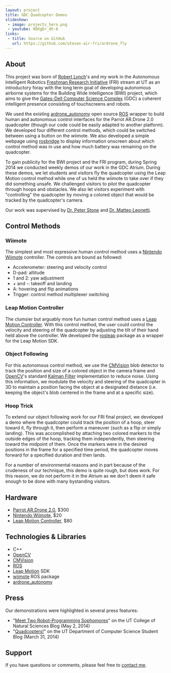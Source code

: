 ```yaml
---
layout: project
title: GDC Quadcopter Demos
slideshow:
 - image: projects_hero.png
 - youtube: 9EKgDr_dh-8
links:
 - title: Source on GitHub
   url: https://github.com/utexas-air-fri/ardrone_fly
---
```


## About

This project was born of [Robert Lynch](http://www.rmlynch.net/)'s and my work in the Autonomous Intelligent Robotics [Freshman Research Initiative](http://cns.utexas.edu/fri) (FRI) stream at UT as an introductory foray with the long term goal of developing autonomous airborne systems for the Building Wide Intelligence (BWI) project, which aims to give the [Gates-Dell Computer Science Complex](http://www.cs.utexas.edu/about-us/new-building) (GDC) a coherent intelligent presence consisting of touchscreens and robots.

We used the existing [ardrone_autonomy](https://github.com/AutonomyLab/ardrone_autonomy) open source [ROS](http://www.ros.org/) wrapper to build human and autonomous control interfaces for the Parrot AR.Drone 2.0 quadcopter (though our code could be easily adapted to another platform). We developed four different control methods, which could be switched between using a button on the wiimote. We also developed a simple webpage using [rosbridge](https://github.com/RobotWebTools/rosbridge_suite) to display information onscreen about which control method was in use and how much battery was remaining on the quadcopter.

To gain publicity for the BWI project and the FRI program, during Spring 2014 we conducted weekly demos of our work in the GDC Atrium. During these demos, we let students and visitors fly the quadcopter using the Leap Motion control method while one of us held the wiimote to take over if they did something unsafe. We challenged visitors to pilot the quadcopter through hoops and obstacles. We also let visitors experiment with "controlling" the quadcopter by moving a colored object that would be tracked by the quadcopter's camera.

Our work was supervised by [Dr. Peter Stone](http://www.cs.utexas.edu/~pstone/) and [Dr. Matteo Leonetti](http://www.cs.utexas.edu/~matteo/).

## Control Methods

### Wiimote

The simplest and most expressive human control method uses a [Nintendo Wiimote](http://www.amazon.com/dp/B000IMWK2G) controller. The controls are bound as followed:

* Accelerometer: steering and velocity control
* D-pad: altitude
* 1 and 2: yaw adjustment
* \+ and -: takeoff and landing
* A: hovering and flip animations
* Trigger: control method multiplexer switching

### Leap Motion Controller

The clumsier but arguably more fun human control method uses a [Leap Motion Controller](http://www.leapmotion.com/). With this control method, the user could control the velocity and steering of the quadcopter by adjusting the tilt of their hand held above the controller. We developed the [rosleap](https://github.com/utexas-air-fri/rosleap) package as a wrapper for the Leap Motion SDK.

### Object Following

For this autonomous control method, we use the [CMVision](http://wiki.ros.org/cmvision) blob detector to track the position and size of a colored object in the camera frame and [OpenCV](http://opencv.org/)'s standard [Kalman Filter](http://en.wikipedia.org/wiki/Kalman_filter) implementation to reduce noise. Using this information, we modulate the velocity and steering of the quadcopter in 3D to maintain a position facing the object at a designated distance (i.e. keeping the object's blob centered in the frame and at a specific size).

### Hoop Trick

To extend our object following work for our FRI final project, we developed a demo where the quadcopter could track the position of a hoop, steer toward it, fly through it, then perform a maneuver (such as a flip or simply landing). This was accomplished by attaching two colored markers to the outside edges of the hoop, tracking them independently, then steering toward the midpoint of them. Once the markers were in the desired positions in the frame for a specified time period, the quadcopter moves forward for a specified duration and then lands.

For a number of environmental reasons and in part because of the crudeness of our technique, this demo is quite rough, but does work. For this reason, we do not perform it in the Atrium as we don't deem it safe enough to be done with many bystanding visitors.

## Hardware

* [Parrot AR.Drone 2.0](http://ardrone2.parrot.com/), $300
* [Nintendo Wiimote](http://www.amazon.com/dp/B000IMWK2G), $20
* [Leap Motion Controller](http://www.leapmotion.com/), $80

## Technologies & Libraries

* C++
* [OpenCV](http://opencv.org/)
* [CMVision](http://wiki.ros.org/cmvision)
* [ROS](http://www.ros.org/)
* [Leap Motion](http://www.leapmotion.com/) SDK
* [wiimote](http://wiki.ros.org/wiimote) ROS package
* [ardrone_autonomy](https://github.com/AutonomyLab/ardrone_autonomy)

## Press

Our demonstrations were highlighted in several press features:

* "[Meet Two Robot-Programming Sophomores](http://cns.utexas.edu/news/meet-two-robot-programming-sophomores)" on the UT College of Natural Sciences Blog (May 2, 2014)
* "[Quadcopters!](https://www.cs.utexas.edu/blog/quadcopters)" on the UT Department of Computer Science Student Blog (March 31, 2014)

## Support

If you have questions or comments, please feel free to [contact me](http://mattb.name/contact).